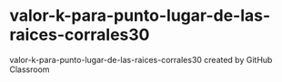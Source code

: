 # valor-k-para-punto-lugar-de-las-raices-corrales30
valor-k-para-punto-lugar-de-las-raices-corrales30 created by GitHub Classroom
